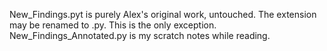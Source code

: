 New_Findings.pyt is purely Alex's original work, untouched. 
    The extension may be renamed to .py. This is the only exception.
New_Findings_Annotated.py is my scratch notes while reading.
